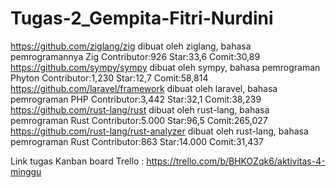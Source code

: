 # Tugas-2_Gempita-Fitri-Nurdini
https://github.com/ziglang/zig
dibuat oleh ziglang, bahasa pemrogramannya Zig
Contributor:926 Star:33,6 Comit:30,89
https://github.com/sympy/sympy
dibuat oleh sympy, bahasa pemrograman Phyton
Contributor:1,230 Star:12,7 Comit:58,814
https://github.com/laravel/framework
dibuat oleh laravel, bahasa pemrograman PHP
Contributor:3,442 Star:32,1 Comit:38,239
https://github.com/rust-lang/rust
dibuat oleh rust-lang, bahasa pemrograman Rust
Contributor:5.000 Star:96,5 Comit:265,027
https://github.com/rust-lang/rust-analyzer
dibuat oleh rust-lang, bahasa pemrograman Rust
Contributor:863 Star:14.000 Comit:31,437

Link tugas Kanban board Trello : https://trello.com/b/BHKOZqk6/aktivitas-4-minggu
